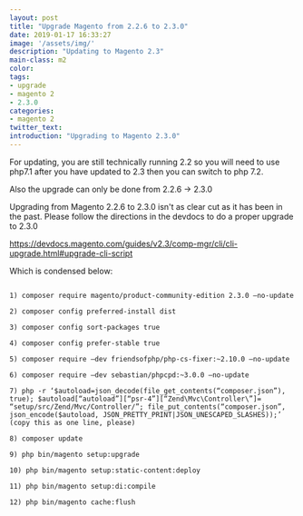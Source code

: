 ```yaml
---
layout: post
title: "Upgrade Magento from 2.2.6 to 2.3.0"
date: 2019-01-17 16:33:27
image: '/assets/img/'
description: "Updating to Magento 2.3"
main-class: m2
color:
tags:
- upgrade
- magento 2
- 2.3.0
categories:
- magento 2
twitter_text:
introduction: "Upgrading to Magento 2.3.0"
---
```


For updating, you are still technically running 2.2 so you will need to use php7.1 after you have updated to 2.3 then you can switch to php 7.2.

Also the upgrade can only be done from 2.2.6 -> 2.3.0

Upgrading from Magento 2.2.6 to 2.3.0 isn't as clear cut as it has been in the past. Please follow the directions in the devdocs to do a proper upgrade to 2.3.0

https://devdocs.magento.com/guides/v2.3/comp-mgr/cli/cli-upgrade.html#upgrade-cli-script

Which is condensed below:

```

1) composer require magento/product-community-edition 2.3.0 –no-update

2) composer config preferred-install dist

3) composer config sort-packages true

4) composer config prefer-stable true

5) composer require –dev friendsofphp/php-cs-fixer:~2.10.0 –no-update

6) composer require –dev sebastian/phpcpd:~3.0.0 –no-update

7) php -r ‘$autoload=json_decode(file_get_contents(“composer.json”), true); $autoload[“autoload”][“psr-4”][“Zend\Mvc\Controller\”]= “setup/src/Zend/Mvc/Controller/”; file_put_contents(“composer.json”, json_encode($autoload, JSON_PRETTY_PRINT|JSON_UNESCAPED_SLASHES));’ (copy this as one line, please)

8) composer update

9) php bin/magento setup:upgrade

10) php bin/magento setup:static-content:deploy

11) php bin/magento setup:di:compile

12) php bin/magento cache:flush
```
